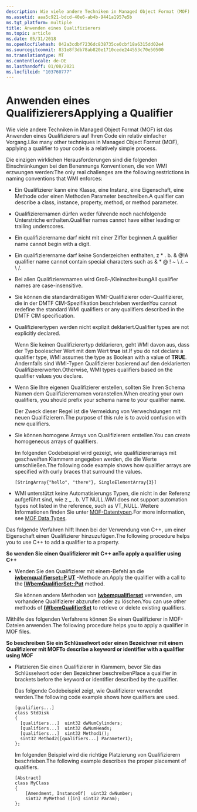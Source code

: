 ```yaml
---
description: Wie viele andere Techniken in Managed Object Format (MOF) ist das Anwenden eines Qualifizierers auf Ihren Code ein relativ einfacher Vorgang.
ms.assetid: aaa5c921-bdcd-40e6-ab4b-9441a1957e5b
ms.tgt_platform: multiple
title: Anwenden eines Qualifizierers
ms.topic: article
ms.date: 05/31/2018
ms.openlocfilehash: 042a3cdbf7236dc838735ce0cbf18a6315dd02e4
ms.sourcegitcommit: 831e8f3db78ab820e1710cede244553c70e50500
ms.translationtype: MT
ms.contentlocale: de-DE
ms.lasthandoff: 01/08/2021
ms.locfileid: "103760777"
---
```

# <a name="applying-a-qualifier"></a><span data-ttu-id="4c55a-103">Anwenden eines Qualifizierers</span><span class="sxs-lookup"><span data-stu-id="4c55a-103">Applying a Qualifier</span></span>

<span data-ttu-id="4c55a-104">Wie viele andere Techniken in Managed Object Format (MOF) ist das Anwenden eines Qualifizierers auf Ihren Code ein relativ einfacher Vorgang.</span><span class="sxs-lookup"><span data-stu-id="4c55a-104">Like many other techniques in Managed Object Format (MOF), applying a qualifier to your code is a relatively simple process.</span></span>

<span data-ttu-id="4c55a-105">Die einzigen wirklichen Herausforderungen sind die folgenden Einschränkungen bei den Benennungs Konventionen, die von WMI erzwungen werden:</span><span class="sxs-lookup"><span data-stu-id="4c55a-105">The only real challenges are the following restrictions in naming conventions that WMI enforces:</span></span>

-   <span data-ttu-id="4c55a-106">Ein Qualifizierer kann eine Klasse, eine Instanz, eine Eigenschaft, eine Methode oder einen Methoden Parameter beschreiben.</span><span class="sxs-lookup"><span data-stu-id="4c55a-106">A qualifier can describe a class, instance, property, method, or method parameter.</span></span>
-   <span data-ttu-id="4c55a-107">Qualifizierernamen dürfen weder führende noch nachfolgende Unterstriche enthalten.</span><span class="sxs-lookup"><span data-stu-id="4c55a-107">Qualifier names cannot have either leading or trailing underscores.</span></span>
-   <span data-ttu-id="4c55a-108">Ein qualifizierername darf nicht mit einer Ziffer beginnen.</span><span class="sxs-lookup"><span data-stu-id="4c55a-108">A qualifier name cannot begin with a digit.</span></span>
-   <span data-ttu-id="4c55a-109">Ein qualifizierername darf keine Sonderzeichen enthalten, z \* . b. & @!</span><span class="sxs-lookup"><span data-stu-id="4c55a-109">A qualifier name cannot contain special characters such as & \* @ !</span></span><span data-ttu-id="4c55a-110"> ~ \\ /.</span><span class="sxs-lookup"><span data-stu-id="4c55a-110"> ~ \\ /.</span></span>
-   <span data-ttu-id="4c55a-111">Bei allen Qualifizierernamen wird Groß-/Kleinschreibung</span><span class="sxs-lookup"><span data-stu-id="4c55a-111">All qualifier names are case-insensitive.</span></span>
-   <span data-ttu-id="4c55a-112">Sie können die standardmäßigen WMI-Qualifizierer oder-Qualifizierer, die in der DMTF CIM-Spezifikation beschrieben werden</span><span class="sxs-lookup"><span data-stu-id="4c55a-112">You cannot redefine the standard WMI qualifiers or any qualifiers described in the DMTF CIM specification.</span></span>
-   <span data-ttu-id="4c55a-113">Qualifizierertypen werden nicht explizit deklariert.</span><span class="sxs-lookup"><span data-stu-id="4c55a-113">Qualifier types are not explicitly declared.</span></span>

    <span data-ttu-id="4c55a-114">Wenn Sie keinen Qualifizierertyp deklarieren, geht WMI davon aus, dass der Typ boolescher Wert mit dem Wert **true** ist.</span><span class="sxs-lookup"><span data-stu-id="4c55a-114">If you do not declare a qualifier type, WMI assumes the type as Boolean with a value of **TRUE**.</span></span> <span data-ttu-id="4c55a-115">Andernfalls sind WMI-Typen Qualifizierer basierend auf den deklarierten Qualifiziererwerten.</span><span class="sxs-lookup"><span data-stu-id="4c55a-115">Otherwise, WMI types qualifiers based on the qualifier values you declare.</span></span>

-   <span data-ttu-id="4c55a-116">Wenn Sie Ihre eigenen Qualifizierer erstellen, sollten Sie Ihren Schema Namen dem Qualifizierernamen voranstellen.</span><span class="sxs-lookup"><span data-stu-id="4c55a-116">When creating your own qualifiers, you should prefix your schema name to your qualifier name.</span></span>

    <span data-ttu-id="4c55a-117">Der Zweck dieser Regel ist die Vermeidung von Verwechslungen mit neuen Qualifizierern.</span><span class="sxs-lookup"><span data-stu-id="4c55a-117">The purpose of this rule is to avoid confusion with new qualifiers.</span></span>

-   <span data-ttu-id="4c55a-118">Sie können homogene Arrays von Qualifizierern erstellen.</span><span class="sxs-lookup"><span data-stu-id="4c55a-118">You can create homogeneous arrays of qualifiers.</span></span>

    <span data-ttu-id="4c55a-119">Im folgenden Codebeispiel wird gezeigt, wie qualifiziererarrays mit geschweiften Klammern angegeben werden, die die Werte umschließen.</span><span class="sxs-lookup"><span data-stu-id="4c55a-119">The following code example shows how qualifier arrays are specified with curly braces that surround the values.</span></span>

    ``` syntax
    [StringArray{"hello", "there"}, SingleElementArray{3}]
    ```

-   <span data-ttu-id="4c55a-120">WMI unterstützt keine Automatisierungs Typen, die nicht in der Referenz aufgeführt sind, wie z \_ . b. VT NULL.</span><span class="sxs-lookup"><span data-stu-id="4c55a-120">WMI does not support automation types not listed in the reference, such as VT\_NULL.</span></span> <span data-ttu-id="4c55a-121">Weitere Informationen finden Sie unter [MOF-Datentypen](mof-data-types.md).</span><span class="sxs-lookup"><span data-stu-id="4c55a-121">For more information, see [MOF Data Types](mof-data-types.md).</span></span>

<span data-ttu-id="4c55a-122">Das folgende Verfahren hilft Ihnen bei der Verwendung von C++, um einer Eigenschaft einen Qualifizierer hinzuzufügen.</span><span class="sxs-lookup"><span data-stu-id="4c55a-122">The following procedure helps you to use C++ to add a qualifier to a property.</span></span>

<span data-ttu-id="4c55a-123">**So wenden Sie einen Qualifizierer mit C++ an**</span><span class="sxs-lookup"><span data-stu-id="4c55a-123">**To apply a qualifier using C++**</span></span>

-   <span data-ttu-id="4c55a-124">Wenden Sie den Qualifizierer mit einem-Befehl an die [**iwbemqualifierset::P UT**](/windows/desktop/api/Wbemcli/nf-wbemcli-iwbemqualifierset-put) -Methode an.</span><span class="sxs-lookup"><span data-stu-id="4c55a-124">Apply the qualifier with a call to the [**IWbemQualifierSet::Put**](/windows/desktop/api/Wbemcli/nf-wbemcli-iwbemqualifierset-put) method.</span></span>

    <span data-ttu-id="4c55a-125">Sie können andere Methoden von [**iwbemqualifierset**](/windows/desktop/api/Wbemcli/nn-wbemcli-iwbemqualifierset) verwenden, um vorhandene Qualifizierer abzurufen oder zu löschen.</span><span class="sxs-lookup"><span data-stu-id="4c55a-125">You can use other methods of [**IWbemQualifierSet**](/windows/desktop/api/Wbemcli/nn-wbemcli-iwbemqualifierset) to retrieve or delete existing qualifiers.</span></span>

<span data-ttu-id="4c55a-126">Mithilfe des folgenden Verfahrens können Sie einen Qualifizierer in MOF-Dateien anwenden.</span><span class="sxs-lookup"><span data-stu-id="4c55a-126">The following procedure helps you to apply a qualifier in MOF files.</span></span>

<span data-ttu-id="4c55a-127">**So beschreiben Sie ein Schlüsselwort oder einen Bezeichner mit einem Qualifizierer mit MOF**</span><span class="sxs-lookup"><span data-stu-id="4c55a-127">**To describe a keyword or identifier with a qualifier using MOF**</span></span>

-   <span data-ttu-id="4c55a-128">Platzieren Sie einen Qualifizierer in Klammern, bevor Sie das Schlüsselwort oder den Bezeichner beschreiben</span><span class="sxs-lookup"><span data-stu-id="4c55a-128">Place a qualifier in brackets before the keyword or identifier described by the qualifier.</span></span>

    <span data-ttu-id="4c55a-129">Das folgende Codebeispiel zeigt, wie Qualifizierer verwendet werden.</span><span class="sxs-lookup"><span data-stu-id="4c55a-129">The following code example shows how qualifiers are used.</span></span>

    ``` syntax
    [qualifiers...]
    class StdDisk
    {
      [qualifiers...]  uint32 dwNumCylinders;
      [qualifiers...]  uint32 dwNumHeads;
      [qualifiers...]  sint32 Method1();
      sint32 Method2([qualifiers...] Parameter1);
    };
    ```

    <span data-ttu-id="4c55a-130">Im folgenden Beispiel wird die richtige Platzierung von Qualifizierern beschrieben.</span><span class="sxs-lookup"><span data-stu-id="4c55a-130">The following example describes the proper placement of qualifiers.</span></span>

    ``` syntax
    [Abstract]
    class MyClass
    {
        [Amendment, InstanceOf]  uint32 dwNumber;
        sint32 MyMethod ([in] sint32 Param);
    };
    ```

 

 



